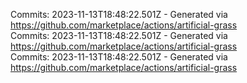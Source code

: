 Commits: 2023-11-13T18:48:22.501Z - Generated via https://github.com/marketplace/actions/artificial-grass
<br>
Commits: 2023-11-13T18:48:22.501Z - Generated via https://github.com/marketplace/actions/artificial-grass
<br>
Commits: 2023-11-13T18:48:22.501Z - Generated via https://github.com/marketplace/actions/artificial-grass
<br>
